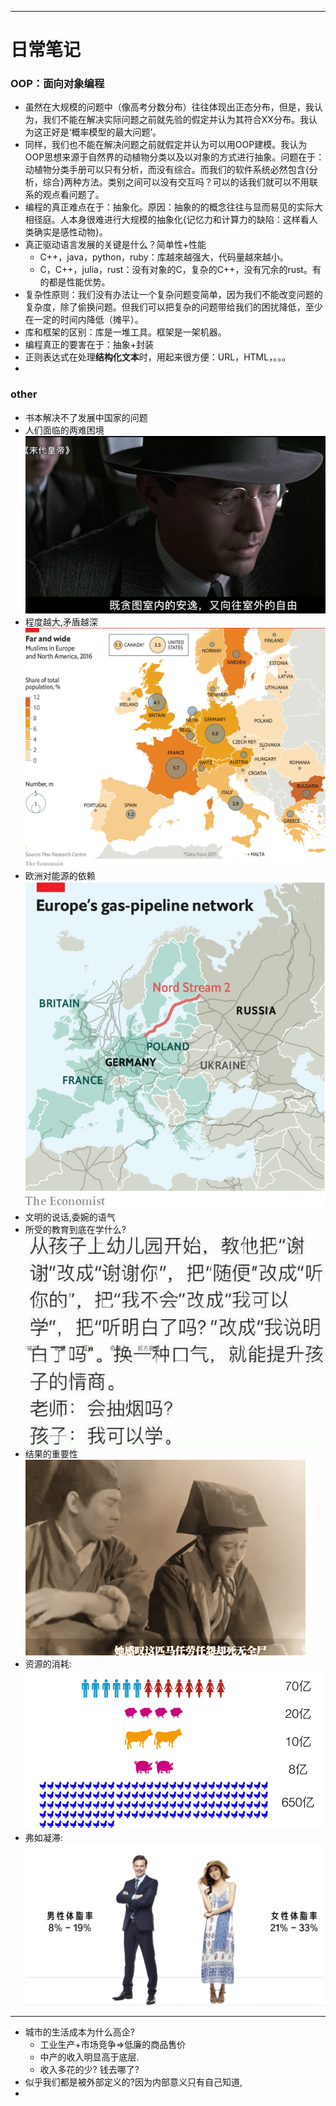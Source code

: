 <link type="text/css" rel="stylesheet" href="/css/style.css">


---

# 日常笔记
### OOP：面向对象编程
- 虽然在大规模的问题中（像高考分数分布）往往体现出正态分布，但是，我认为，我们不能在解决实际问题之前就先验的假定并认为其符合XX分布。我认为这正好是‘概率模型的最大问题’。
- 同样，我们也不能在解决问题之前就假定并认为可以用OOP建模。我认为OOP思想来源于自然界的动植物分类以及以对象的方式进行抽象。问题在于：动植物分类手册可以只有分析，而没有综合。而我们的软件系统必然包含{分析，综合}两种方法。类别之间可以没有交互吗？可以的话我们就可以不用联系的观点看问题了。
- 编程的真正难点在于：抽象化。原因：抽象的的概念往往与显而易见的实际大相径庭。人本身很难进行大规模的抽象化{记忆力和计算力的缺陷：这样看人类确实是感性动物}。
- 真正驱动语言发展的关键是什么？简单性+性能
	- C++，java，python，ruby：库越來越强大，代码量越來越小。
	- C，C++，julia，rust：没有对象的C，复杂的C++，没有冗余的rust。有的都是性能优势。
- 复杂性原则：我们没有办法让一个复杂问题变简单，因为我们不能改变问题的复杂度，除了偷换问题。但我们可以把复杂的问题带给我们的困扰降低，至少在一定的时间内降低（摊平）。
- 库和框架的区别：库是一堆工具。框架是一架机器。
- 编程真正的要害在于：抽象+封装
- 正则表达式在处理**结构化文本**时，用起来很方便：URL，HTML，。。。
- 
### other
- 书本解决不了发展中国家的问题
- 人们面临的两难困境
![](pict/末代皇帝.png)
- 程度越大,矛盾越深
![](pict/欧洲穆斯林化.png)
- 欧洲对能源的依赖
![](pict/欧洲油气管网.png)
- 文明的说话,委婉的语气
- 所受的教育到底在学什么?
![](pict/奇怕.png)
- 结果的重要性  
![](pict/任劳任怨.png)
- 资源的消耗:   
![](pict/食肉.png)
- 弗如凝滞:   
![](pict/体脂率.png)
---
- 城市的生活成本为什么高企?
	- 工业生产+市场竞争=>低廉的商品售价
	- 中产的收入明显高于底层.
	- 收入多花的少? 钱去哪了?
- 似乎我们都是被外部定义的?因为内部意义只有自己知道,
- 